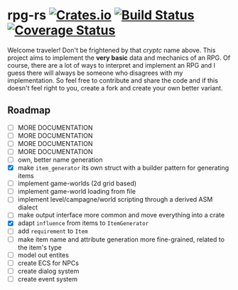 # rpg-rs [![Crates.io](https://img.shields.io/crates/v/rpg.svg)](https://crates.io/crates/rpg) [![Build Status](https://travis-ci.org/raven-rpg/rpg-rs.svg?branch=master)](https://travis-ci.org/raven-rpg/rpg-rs) [![Coverage Status](https://coveralls.io/repos/github/raven-rpg/rpg-rs/badge.svg?branch=master)](https://coveralls.io/github/raven-rpg/rpg-rs?branch=master)
Welcome traveler! Don't be frightened by that *cryptc* name above. This project aims to implement the **very basic** data and mechanics of an RPG. Of course, there are a lot of ways to interpret and implement an RPG and I guess there will always be someone who disagrees with my implementation. So feel free to contribute and share the code and if this doesn't feel right to you, create a fork and create your own better variant.

## Roadmap
- [ ] MORE DOCUMENTATION
- [ ] MORE DOCUMENTATION
- [ ] MORE DOCUMENTATION
- [ ] MORE DOCUMENTATION
- [ ] own, better name generation
- [X] make `item_generator` its own struct with a builder pattern for generating items
- [ ] implement game-worlds (2d grid based)
- [ ] implement game-world loading from file
- [ ] implement level/campagne/world scripting through a derived ASM dialect
- [ ] make output interface more common and move everything into a crate
- [X] adapt `influence` from items to `ItemGenerator`
- [ ] add `requirement` to `Item`
- [ ] make item name and attribute generation more fine-grained, related to the item's type
- [ ] model out entites
- [ ] create ECS for NPCs
- [ ] create dialog system
- [ ] create event system
